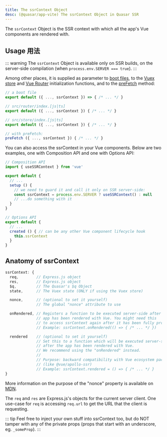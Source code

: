 ```yaml
---
title: The ssrContext Object
desc: (@quasar/app-vite) The ssrContext Object in Quasar SSR
---
```


The `ssrContext` Object is the SSR context with which all the app's Vue components are rendered with.

## Usage 用法

::: warning
The `ssrContext` Object is available only on SSR builds, on the server-side compilation (when `process.env.SERVER === true`).
:::

Among other places, it is supplied as parameter to [boot files](/quasar-cli-vite/boot-files), to the [Vuex store](/quasar-cli-vite/state-management-pinia-vuex) and [Vue Router](/quasar-cli-vite/routing) initialization functions, and to the [preFetch](/quasar-cli-vite/prefetch-feature) method:

```js
// a boot file
export default ({ ..., ssrContext }) => { /* ... */ }

// src/router/index.[js|ts]
export default ({ ..., ssrContext }) { /* ... */ }

// src/store/index.[js|ts]
export default ({ ..., ssrContext }) { /* ... */ }

// with preFetch:
preFetch ({ ..., ssrContext }) { /* ... */ }
```

You can also access the ssrContext in your Vue components. Below are two examples, one with Composition API and one with Options API:

```js
// Composition API
import { useSSRContext } from 'vue'

export default {
  // ...
  setup () {
    // we need to guard it and call it only on SSR server-side:
    const ssrContext = process.env.SERVER ? useSSRContext() : null
    // ...do something with it
  }
}
```

```js
// Options API
export default {
  // ...
  created () { // can be any other Vue component lifecycle hook
    this.ssrContext
  }
}
```

## Anatomy of ssrContext

```js
ssrContext: {
  req,        // Express.js object
  res,        // Express.js object
  $q,         // The Quasar's $q Object
  state,      // The Vuex state (ONLY if using the Vuex store)

  nonce,      // (optional to set it yourself)
              // The global "nonce" attribute to use

  onRendered, // Registers a function to be executed server-side after
              // app has been rendered with Vue. You might need this
              // to access ssrContext again after it has been fully processed.
              // Example: ssrContext.onRendered(() => { /* ... */ })

  rendered    // (optional to set it yourself)
              // Set this to a function which will be executed server-side
              // after the app has been rendered with Vue.
              // We recommend using the "onRendered" instead.
              //
              // Purpose: backward compatibility with Vue ecosystem packages
              // (like @vue/apollo-ssr)
              // Example: ssrContext.rendered = () => { /* ... */ }
}
```

More information on the purpose of the "nonce" property is available on [MDN](https://developer.mozilla.org/en-US/docs/Web/HTML/Global_attributes/nonce).

The `req` and `res` are Express.js's objects for the current server client. One use-case for `req` is accessing `req.url` to get the URL that the client is requesting.

::: tip
Feel free to inject your own stuff into ssrContext too, but do NOT tamper with any of the private props (props that start with an underscore, eg. `_someProp`).
:::
